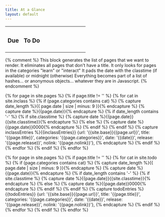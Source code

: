 ```yaml
---
title: At a Glance
layout: default
---
```


<table id='activities' class='table table-striped table-hover'>
  <tbody>

  <tr>
    <td width='20%' style='padding: 8px;'><h3>Due</h2></td>
    <td width='80%' style='padding: 8px;'><h3>To Do</h2></td>
  </tr>
</tbody>
</table>


{% comment %}
  This block generates the list of pages that we want to render.
  It eliminates all pages that don't have a title.
  It only looks for pages in the categories "learn" or "interact"
  It pads the date with the classtime (if available) or midnight (otherwise)
  Everything becomes part of a list of hashes... or anonymous objects...
  whatever they are in Javascript.
{% endcomment %}

{% for page in site.pages  %}
  {% if page.title != '' %}
    {% for cat in site.inclass %}
      {% if (page.categories contains cat) %}
        {% capture date_length %}{{ page.date | size | minus: 9 }}{% endcapture %}
        {% capture date %}{{page.date}}{% endcapture %}
        {% if date_length contains '-' %}
          {% if site.classtime %}
            {% capture date %}{{page.date}}{{site.classtime}}{% endcapture %}
          {% else %}
            {% capture date %}{{page.date}}0000{% endcapture %}
          {% endif %}
        {% endif %}
        {% capture inclassEntries %}{{inclassEntries}}
        {url: '{{site.base}}{{page.url}}', 
        title: '{{page.title}}', 
        categories: '{{page.categories}}', 
        date: '{{date}}', 
        release: '{{page.release}}',
        nolink: '{{page.nolink}}'},
        {% endcapture %}
      {% endif %}    
    {% endfor %}
  {% endif %}
{% endfor %}


{% for page in site.pages  %}
  {% if page.title != '' %}
    {% for cat in site.todo %}
      {% if (page.categories contains cat) %}
        {% capture date_length %}{{ page.date | size | minus: 9 }}{% endcapture %}
        {% capture date %}{{page.date}}{% endcapture %}
        {% if date_length contains '-' %}
          {% if site.classtime %}
            {% capture date %}{{page.date}}{{site.classtime}}{% endcapture %}
          {% else %}
            {% capture date %}{{page.date}}0000{% endcapture %}
          {% endif %}
        {% endif %}
        {% capture todoEntries %}{{todoEntries}}
        {url: '{{site.base}}{{page.url}}', 
        title: '{{page.title}}', 
        categories: '{{page.categories}}', 
        date: '{{date}}', 
        release: '{{page.release}}',
        nolink: '{{page.nolink}}'},
        {% endcapture %}
      {% endif %}    
    {% endfor %}
  {% endif %}
{% endfor %}

<script>
var todo = [   
  {{todoEntries}}
];

var inclass = [   
  {{inclassEntries}}
];

var sortDueDates = function (a, b) {  
  if (a.date > b.date) { return 1; } else { return -1; }
};

pages = todo.concat(inclass);
pages.sort(sortDueDates).reverse();

for (var i = 0; i < pages.length ; i++) {  
  makeRow(pages[i], "activities");  
}



</script>
